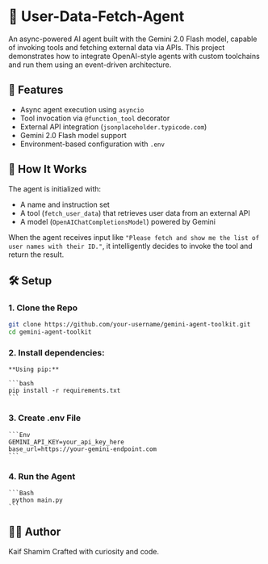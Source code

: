 # 🤖 User-Data-Fetch-Agent

An async-powered AI agent built with the Gemini 2.0 Flash model, capable of invoking tools and fetching external data via APIs. This project demonstrates how to integrate OpenAI-style agents with custom toolchains and run them using an event-driven architecture.

## 🚀 Features 

- Async agent execution using `asyncio`
- Tool invocation via `@function_tool` decorator
- External API integration (`jsonplaceholder.typicode.com`)
- Gemini 2.0 Flash model support
- Environment-based configuration with `.env`

## 🧠 How It Works

The agent is initialized with:
- A name and instruction set
- A tool (`fetch_user_data`) that retrieves user data from an external API
- A model (`OpenAIChatCompletionsModel`) powered by Gemini

When the agent receives input like `"Please fetch and show me the list of user names with their ID."`, it intelligently decides to invoke the tool and return the result.

## 🛠️ Setup

### 1. Clone the Repo

```bash
git clone https://github.com/your-username/gemini-agent-toolkit.git
cd gemini-agent-toolkit
 ```
### 2.  **Install dependencies:**

    **Using pip:**

    ```bash
    pip install -r requirements.txt
    ```

### 3.  **Create .env File**

    ```Env
    GEMINI_API_KEY=your_api_key_here
    base_url=https://your-gemini-endpoint.com
    ```

### 4. **Run the Agent**

    ```Bash
     python main.py
    ```
## 👨‍💻 Author
Kaif Shamim Crafted with curiosity and code.

